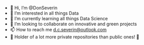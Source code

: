 - 👋 Hi, I’m @DonSeverin
- 👀 I’m interested in all things Data
- 🌱 I’m currently learning all things Data Science
- 💞️ I’m looking to collaborate on innovative and green projects
- 📫 How to reach me d.c.severin@outlook.com
- 👀 Holder of a lot more private repositories than public ones! 👀

<!---
DonSeverin/DonSeverin is a ✨ special ✨ repository because its `README.md` (this file) appears on your GitHub profile.
You can click the Preview link to take a look at your changes.
--->
